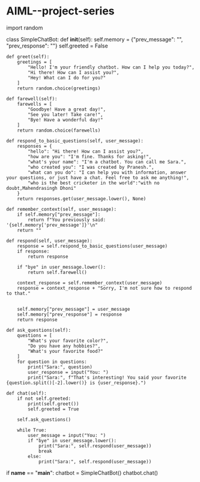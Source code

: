 # AIML--project-series
import random

class SimpleChatBot:
    def __init__(self):
        self.memory = {"prev_message": "", "prev_response": ""}
        self.greeted = False

    def greet(self):
        greetings = [
            "Hello! I'm your friendly chatbot. How can I help you today?",
            "Hi there! How can I assist you?",
            "Hey! What can I do for you?"
        ]
        return random.choice(greetings)

    def farewell(self):
        farewells = [
            "Goodbye! Have a great day!",
            "See you later! Take care!",
            "Bye! Have a wonderful day!"
        ]
        return random.choice(farewells)

    def respond_to_basic_questions(self, user_message):
        responses = {
            "hello": "Hi there! How can I assist you?",
            "how are you": "I'm fine. Thanks for asking!",
            "what's your name": "I'm a chatbot. You can call me Sara.",
            "who created you": "I was created by Pranesh.",
            "what can you do": "I can help you with information, answer your questions, or just have a chat. Feel free to ask me anything!",
            "who is the best cricketer in the world":"with no doubt,Mahendrasingh Dhoni"
        }
        return responses.get(user_message.lower(), None)

    def remember_context(self, user_message):
        if self.memory["prev_message"]:
            return f"You previously said: '{self.memory['prev_message']}'\n"
        return ""

    def respond(self, user_message):
        response = self.respond_to_basic_questions(user_message)
        if response:
            return response

        if "bye" in user_message.lower():
            return self.farewell()

        context_response = self.remember_context(user_message)
        response = context_response + "Sorry, I'm not sure how to respond to that."

       
        self.memory["prev_message"] = user_message
        self.memory["prev_response"] = response
        return response

    def ask_questions(self):
        questions = [
            "What's your favorite color?",
            "Do you have any hobbies?",
            "What's your favorite food?"
        ]
        for question in questions:
            print("Sara:", question)
            user_response = input("You: ")
            print("Sara:", f"That's interesting! You said your favorite {question.split()[-2].lower()} is {user_response}.")
   
    def chat(self):
        if not self.greeted:
            print(self.greet())
            self.greeted = True

        self.ask_questions()

        while True:
            user_message = input("You: ")
            if "bye" in user_message.lower():
                print("Sara:", self.respond(user_message))
                break
            else:
                print("Sara:", self.respond(user_message))


if __name__ == "__main__":
    chatbot = SimpleChatBot()
    chatbot.chat()
